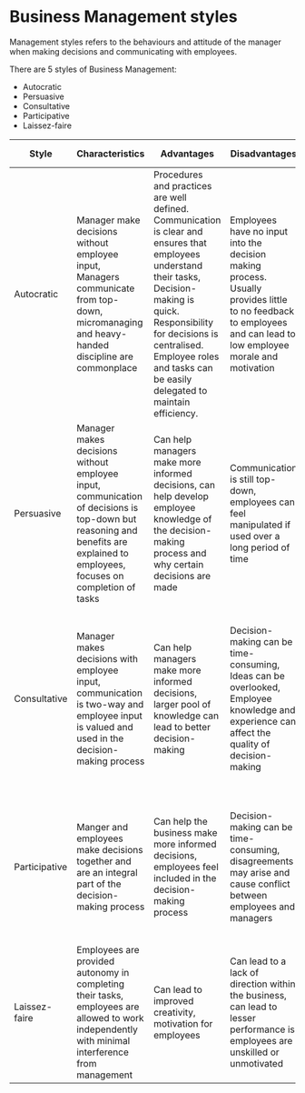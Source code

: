 # Business Management styles

Management styles refers to the behaviours and attitude of the manager when making decisions and communicating with employees. 


There are 5 styles of Business Management:
- Autocratic
- Persuasive
- Consultative
- Participative
- Laissez-faire

| Style         | Characteristics                                                                                                                                                              | Advantages                                                                                                                                                                                                                                                           | Disadvantages                                                                                                                                                    | Application                                                                                                                                                                              | Relevant Skills |
| ------------- | ---------------------------------------------------------------------------------------------------------------------------------------------------------------------------- | -------------------------------------------------------------------------------------------------------------------------------------------------------------------------------------------------------------------------------------------------------------------- | ---------------------------------------------------------------------------------------------------------------------------------------------------------------- | ---------------------------------------------------------------------------------------------------------------------------------------------------------------------------------------- | --------------- |
| Autocratic    | Manager make decisions without employee input, Managers communicate from top-down, micromanaging and heavy-handed discipline are commonplace                                 | Procedures and practices are well defined. Communication is clear and ensures that employees understand their tasks, Decision-making is quick. Responsibility for decisions is centralised. Employee roles and tasks can be easily delegated to maintain efficiency. | Employees have no input into the decision making process. Usually provides little to no feedback to employees and can lead to low employee morale and motivation | Can be best for simple tasks when a strict deadline is common, and when employees lack direction or necessary skills or knowledge                                                        |                 |
| Persuasive    | Manager makes decisions without employee input, communication of decisions is top-down but reasoning and benefits are explained to employees, focuses on completion of tasks | Can help managers make more informed decisions, can help develop employee knowledge of the decision-making process and why certain decisions are made                                                                                                                | Communication is still top-down, employees can feel manipulated if used over a long period of time                                                               | Can work for both complex and simple tasks, when a deadline is less strict, and employees lack confidence                                                                                |                 |
| Consultative  | Manager makes decisions with employee input, communication is two-way and employee input is valued and used in the decision-making process                                   | Can help managers make more informed decisions, larger pool of knowledge can lead to better decision-making                                                                                                                                                          | Decision-making can be time-consuming, Ideas can be overlooked, Employee knowledge and experience can affect the quality of decision-making                      | Can be best for complex tasks where the decision-making process requires multiple perspectives or detailed information, and when employees are skilled and knowledgeable in their fields |                 |
| Participative | Manger and employees make decisions together and are an integral part of the decision-making process                                                                         | Can help the business make more informed decisions, employees feel included in the decision-making process                                                                                                                                                           | Decision-making can be time-consuming, disagreements may arise and cause conflict between employees and managers                                                 | Can be best for complex tasks and discussions need to occur before decisions are made and employees are knowledgeable and have experience in their fields                                |                 |
| Laissez-faire | Employees are provided autonomy in completing their tasks, employees are allowed to work independently with minimal interference from management                             | Can lead to improved creativity, motivation for employees                                                                                                                                                                                                            | Can lead to a lack of direction within the business, can lead to lesser performance is employees are unskilled or unmotivated                                    | Can be best for simple or specialised tasks where employee management is less vital.                                                                                                     |                 |


